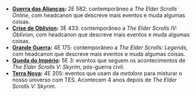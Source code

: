 <!-- TITLE: Campanhas -->
<!-- SUBTITLE: Campanhas e settings pré-prontos para aventuras -->

* **[Guerra das Alianças](/campanhas/guerra_aliancas):** 2E 582: contemporâneo a *The Elder Scrolls Online*, com headcanon que descreve mais eventos e muda algumas coisas.
* **[Crise de Oblivion](/campanhas/invasao_oblivion):** 3E 433: contemporâneo a *The Elder Scrolls IV: Oblivion*, com headcanon que descreve mais eventos e muda algumas coisas.
* **[Grande Guerra](/campanhas/grande_guerra):** 4E 175: contemporâneo a *The Elder Scrolls: Legends*, com headcanon que descreve mais eventos e muda algumas coisas.
* **[Queda do Império](/campanhas/queda_imperio):** 5E 3: eventos que seguem os acontecimentos de *The Elder Scrolls V: Skyrim*, pós-guerra civil.
* **[Terra Nova](/campanhas/terra_nova):** 4E 205: eventos que usam da *metalore* para misturar o nosso universo com TES. Acontecem 4 anos depois de *The Elder Scrolls V: Skyrim*.
